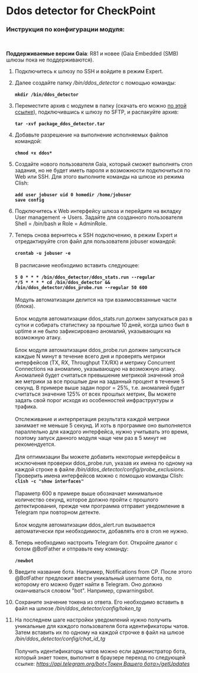 # Ddos detector for CheckPoint
### Инструкция по конфигурации модуля: ###
</br>

**Поддерживаемые версии Gaia**: R81 и новее (Gaia Embedded (SMB) шлюзы пока не поддерживаются).</br>

1. Подключитесь к шлюзу по SSH и войдите в режим Expert.</br>

2. Далее создайте папку */bin/ddos_detector* с помощью команды:</br></br>
**`mkdir /bin/ddos_detector`**</br>

4. Переместите архив с модулем в папку (скачать его можно [по этой ссылке](https://github.com/sagittarius-H/DdosDetectorForCheckPoint/releases/download/v1.0.3/package_ddos_detector.tar)), подключившись к шлюзу по SFTP, и распакуйте архив:</br></br>
**`tar -xvf package_ddos_detector.tar`**</br>

5. Добавьте разрешение на выполнение исполняемых файлов командой:</br></br>
**`chmod +x ddos*`**</br>

6. Создайте нового пользователя Gaia, который сможет выполнять cron задания, но не будет иметь пароля и возможности подключиться по Web или SSH. Для этого выполните команды на шлюзе из режима Clish:</br></br>
**`add user jobuser uid 0 homedir /home/jobuser`**</br>
**`save config`**</br>

7. Подключитесь к Web интерфейсу шлюза и перейдите на вкладку User management -> Users. 
Задайте для созданного пользователя Shell = /bin/bash и Role = AdminRole.</br>

8. Теперь снова вернитесь к SSH подключению, в режим Expert и отредактируйте cron файл для пользователя jobuser командой:</br></br>
**`crontab -u jobuser -e`**</br></br>
В расписание необходимо вставить следующее:</br></br>
**`5 0 * * * /bin/ddos_detector/ddos_stats.run --regular`**</br>
**`*/5 * * * * cd /bin/ddos_detector && /bin/ddos_detector/ddos_probe.run --regular 50 600`**</br></br>
Модуль автоматизации делится на три взаимосвязанные части (блока).</br></br>
Блок модуля автоматизации ddos_stats.run должен запускаться раз в сутки и собирать статистику за прошлые 10 дней, когда шлюз был в uptime и не было зафиксировано аномалий, указывающих на возможную атаку.</br></br>
Блок модуля автоматизации ddos_probe.run должен запускаться каждые N минут в течение всего дня и проверять метрики интерфейсов (TX, RX, Throughput TX/RX) и метрику Concurrent Connections на аномалию, указывающую на возможную атаку. Аномалией будет считаться превышение метрикой значений этой же метрики за все прошлые дни на заданный процент в течение 5 секунд. В примере выше задан порог = 25%, т.е. аномалией будет считаться значение 125% от всех прошлых метрик, Вы можете задать свой порог исходя из особенностей инфраструктуры и трафика.</br></br>
Отслеживание и интерпретация результата каждой метрики занимает не меньше 5 секунд. И хоть в программе оно выполняется параллельно для каждого интерфейса, нужно учитывать это время, поэтому запуск данного модуля чаще чем раз в 5 минут не рекомендуется.</br></br>
Для оптимизации Вы можете добавить некоторые интерфейсы в исключения проверки ddos_probe.run, указав их имена по одному на каждой строке в файле */bin/ddos_detector/config/probe_exclusions*. Проверить имена интерфейсов можно с помощью команды Clish: **`clish -c "show interfaces"`**</br></br>
Параметр 600 в примере выше обозначает минимальное количество секунд, которое должно пройти с прошлого детектирования, прежде чем программа отправит уведомление в Telegram при повторном детекте.</br></br>
Блок модуля автоматизации ddos_alert.run вызывается автоматически при необходимости, добавлять его в cron не нужно.</br>
9. Теперь необходимо настроить Telegram бот. Откройте диалог с ботом @BotFather и отправьте ему команду:</br></br>
**`/newbot`**</br>
10. Введите название бота. Например, Notifications from CP. После этого @BotFather предложит ввести уникальный username бота, по которому его можно будет найти в Telegram. Оно должно оканчиваться словом "bot". Например, cpwarningsbot.</br>
11. Сохраните значение токена из ответа. Его необходимо вставить в файл на шлюзе */bin/ddos_detector/config/token_tg*</br>
12. На последнем шаге настройки уведомлений нужно получить уникальные для каждого пользователя бота идентификаторы чатов. Затем вставить их по одному на каждой строчке в файл на шлюзе */bin/ddos_detector/config/chat_id_tg*</br></br>
Получить идентификаторы чатов можно если администратор бота, который знает токен, выполнит в браузере переход по следующей ссылке:
*[https://api.telegram.org/bot<Токен Вашего бота>/getUpdates]()*


